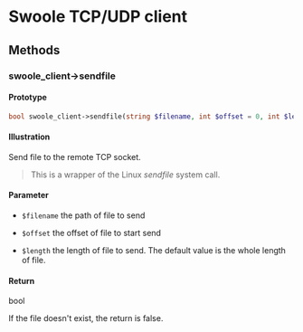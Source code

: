 # Swoole TCP/UDP client

## Methods 

### swoole_client->sendfile

#### Prototype

```php
bool swoole_client->sendfile(string $filename, int $offset = 0, int $length = 0)
```

#### Illustration

Send file to the remote TCP socket.

> This is a wrapper of the Linux *sendfile* system call.

#### Parameter

- `$filename` the path of file to send

- `$offset` the offset of file to start send

- `$length` the length of file to send. The default value is the whole length of file.

#### Return

bool

If the file doesn't exist, the return is false. 
